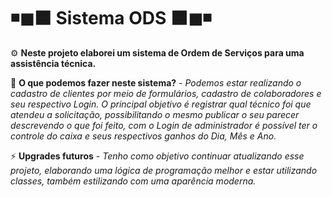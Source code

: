 # ◾◼⬛ Sistema ODS ⬛◼◾

⚙ **Neste projeto elaborei um sistema de Ordem de Serviços para uma assistência técnica.**

🚀 **O que podemos fazer neste sistema?** - 
*Podemos estar realizando o cadastro de clientes por meio de formulários, cadastro de colaboradores e seu respectivo Login. 
O principal objetivo é registrar qual técnico foi que atendeu a solicitação, possibilitando o mesmo publicar o seu parecer descrevendo o que foi feito, com o Login de administrador é possível ter o controle do caixa e seus respectivos ganhos do Dia, Mês e Ano.*   

⚡ **Upgrades futuros** - *Tenho como objetivo continuar atualizando esse projeto, elaborando uma lógica de programação melhor e estar utilizando classes, também estilizando com uma aparência moderna.*


